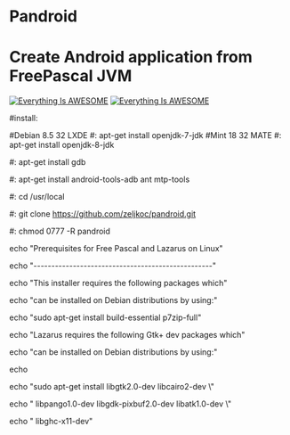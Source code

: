 # Pandroid

# Create Android application from FreePascal JVM 

[![Everything Is AWESOME](https://i.ytimg.com/vi/ZHlzS15Jy9k/2.jpg?time=1471235652334)](https://youtu.be/ZHlzS15Jy9k "Everything Is AWESOME")
[![Everything Is AWESOME](https://i.ytimg.com/vi/cEve3C8pXUM/1.jpg?time=1471193917989)](https://youtu.be/cEve3C8pXUM "Everything Is AWESOME")


#install:

#Debian 8.5 32 LXDE #: apt-get install openjdk-7-jdk
#Mint 18 32 MATE    #: apt-get install openjdk-8-jdk

 #: apt-get install gdb

 #: apt-get install android-tools-adb ant mtp-tools

 
 #: cd /usr/local

 #: git clone https://github.com/zeljkoc/pandroid.git

 #: chmod 0777 -R pandroid



echo "Prerequisites for Free Pascal and Lazarus on Linux"

echo "--------------------------------------------------"

echo "This installer requires the following packages which"

echo "can be installed on Debian distributions by using:"


echo "sudo apt-get install build-essential p7zip-full"

echo "Lazarus requires the following Gtk+ dev packages which"

echo "can be installed on Debian distributions by using:"

echo

echo "sudo apt-get install libgtk2.0-dev libcairo2-dev \\" 

echo "  libpango1.0-dev libgdk-pixbuf2.0-dev libatk1.0-dev \\"

echo "  libghc-x11-dev"



